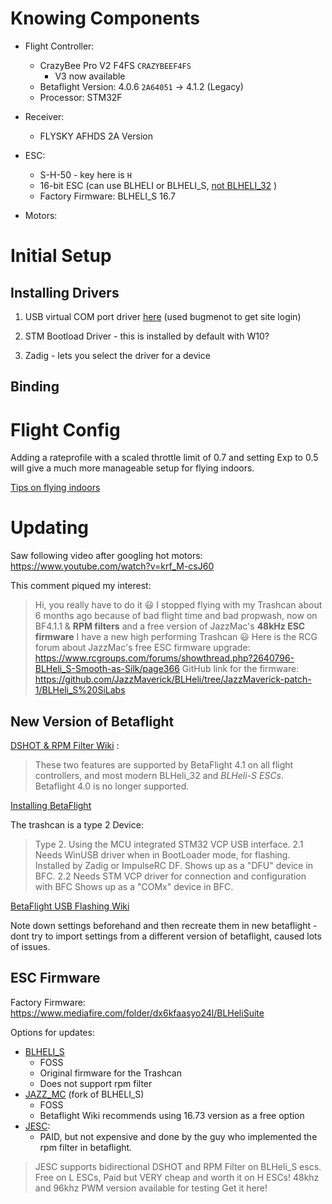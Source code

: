 # Knowing Components

* Flight Controller:
    * CrazyBee Pro V2 F4FS `CRAZYBEEF4FS`
        * V3 now available
    * Betaflight Version: 4.0.6 `2A64051` -> 4.1.2 (Legacy)
    * Processor: STM32F

* Receiver:
    * FLYSKY AFHDS 2A Version

* ESC:
  * S-H-50 - key here is `H`
  * 16-bit ESC (can use BLHELI or BLHELI_S, [not BLHELI_32](https://4in1esc.com/articles/blhelis-vs-blheli32) )
  * Factory Firmware: BLHELI_S 16.7

* Motors:


# Initial Setup
## Installing Drivers

1) USB virtual COM port driver [here](https://www.st.com/en/development-tools/stsw-stm32102.html#get-software) (used bugmenot to get site login)

2) STM Bootload Driver - this is installed by default with W10?

3) Zadig - lets you select the driver for a device

## Binding


# Flight Config
Adding a rateprofile with a scaled throttle limit of 0.7 and setting Exp to 0.5 will give a much more manageable setup for flying indoors.

[Tips on flying indoors](https://blog.georgi-yanev.com/fpv/unbox-review-setup-eachine-trashcan/#flying-indoors)

# Updating

Saw following video after googling hot motors:
https://www.youtube.com/watch?v=krf_M-csJ60

This comment piqued my interest:

>Hi, you really have to do it 😃 I stopped flying with my Trashcan about 6 months ago because of bad flight time and bad propwash, now on BF4.1.1 & **RPM filters** and a free version of JazzMac's **48kHz ESC firmware** I have a new high performing Trashcan 😃
Here is the RCG forum about JazzMac's free ESC firmware upgrade:
https://www.rcgroups.com/forums/showthread.php?2640796-BLHeli_S-Smooth-as-Silk/page366
GitHub link for the firmware:
https://github.com/JazzMaverick/BLHeli/tree/JazzMaverick-patch-1/BLHeli_S%20SiLabs



## New Version of Betaflight

[DSHOT & RPM Filter Wiki](https://github.com/betaflight/betaflight/wiki/Bidirectional-DSHOT-and-RPM-Filter) :
>These two features are supported by BetaFlight 4.1 on all flight controllers, and most modern BLHeli_32 and *BLHeli-S ESCs*. Betaflight 4.0 is no longer supported.

[Installing BetaFlight](https://github.com/betaflight/betaflight/wiki/Installing-Betaflight)

The trashcan is a type 2 Device:
> Type 2. Using the MCU integrated STM32 VCP USB interface.
2.1 Needs WinUSB driver when in BootLoader mode, for flashing. Installed by Zadig or ImpulseRC DF. Shows up as a "DFU" device in BFC.
2.2 Needs STM VCP driver for connection and configuration with BFC Shows up as a "COMx" device in BFC.


[BetaFlight USB Flashing Wiki](https://github.com/martinbudden/betaflight/blob/master/docs/USB%20Flashing.md)

Note down settings beforehand and then recreate them in new betaflight - dont try to import settings from a different version of betaflight, caused lots of issues.

## ESC Firmware
Factory Firmware: https://www.mediafire.com/folder/dx6kfaasyo24l/BLHeliSuite

Options for updates:
* [BLHELI_S](https://www.rcgroups.com/forums/showthread.php?2640796-BLHeli_S-Smooth-as-Silk)
    * FOSS
    * Original firmware for the Trashcan
    * Does not support rpm filter
* [JAZZ_MC](https://github.com/JazzMaverick/BLHeli/tree/JazzMaverick-patch-1/BLHeli_S%20SiLabs) (fork of BLHELI_S)
    * FOSS
    * Betaflight Wiki recommends using 16.73 version as a free option
* [JESC](https://jflight.net/):
    * PAID, but not expensive and done by the guy who implemented the rpm filter in betaflight.


> JESC supports bidirectional DSHOT and RPM Filter on BLHeli_S escs. Free on L ESCs, Paid but VERY cheap and worth it on H ESCs! 48khz and 96khz PWM version available for testing Get it here!
